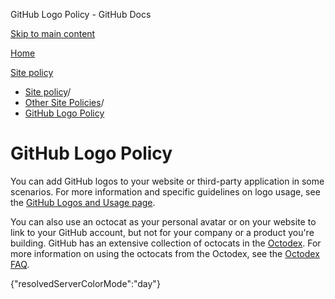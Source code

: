 GitHub Logo Policy - GitHub Docs

[Skip to main content](#main-content)

[Home](/ko)

[Site policy](/ko/site-policy)

* [Site policy](/ko/site-policy)/
* [Other Site Policies](/ko/site-policy/other-site-policies)/
* [GitHub Logo Policy](/ko/site-policy/other-site-policies/github-logo-policy)

GitHub Logo Policy
==========

You can add GitHub logos to your website or third-party application in some scenarios. For more information and specific guidelines on logo usage, see the [GitHub Logos and Usage page](https://github.com/logos).

You can also use an octocat as your personal avatar or on your website to link to your GitHub account, but not for your company or a product you're building. GitHub has an extensive collection of octocats in the [Octodex](https://octodex.github.com/). For more information on using the octocats from the Octodex, see the [Octodex FAQ](https://octodex.github.com/faq/).

{"resolvedServerColorMode":"day"}
